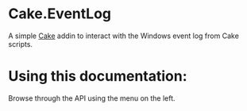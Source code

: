 # Cake.EventLog

A simple [Cake](https://github.com/cake-build/cake) addin to interact with the Windows event log from Cake scripts.

# Using this documentation:

Browse through the API using the menu on the left.
